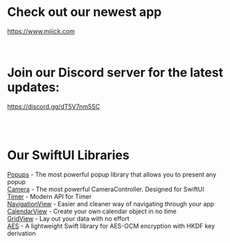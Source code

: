 # Check out our newest app
https://www.mijick.com

<br>

# Join our Discord server for the latest updates:
https://discord.gg/dT5V7nm5SC

<br><br>

# Our SwiftUI Libraries
[Popups] - The most powerful popup library that allows you to present any popup
<br>
[Camera] - The most powerful CameraController. Designed for SwiftUI
<br>
[Timer] - Modern API for Timer
<br>
[NavigationView] - Easier and cleaner way of navigating through your app
<br>
[CalendarView] - Create your own calendar object in no time
<br>
[GridView] - Lay out your data with no effort
<br>
[AES] - A lightweight Swift library for AES-GCM encryption with HKDF key derivation





[Popups]: https://github.com/Mijick/Popups
[Camera]: https://github.com/Mijick/Camera
[Timer]: https://github.com/Mijick/Timer
[NavigationView]: https://github.com/Mijick/NavigationView 
[CalendarView]: https://github.com/Mijick/CalendarView 
[GridView]: https://github.com/Mijick/GridView
[AES]: https://github.com/Mijick/AES-GCM-HKDF

